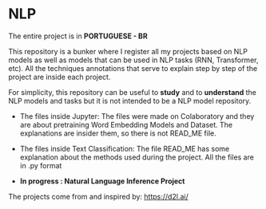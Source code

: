 # NLP

The entire project is in **PORTUGUESE - BR**

This repository is a bunker where I register all my projects based on NLP models as well as models that can be used in NLP tasks (RNN, Transformer, etc).
All the techniques annotations that serve to explain step by step of the project are inside each project.

For simplicity, this repository can be useful to **study** and to **understand** the NLP models and tasks but it is not intended to be a NLP model repository.

* The files inside Jupyter: The files were made on Colaboratory and they are about pretraining Word Embedding Models and Dataset. The explanations are insider them, so there is not READ_ME file.

* The files inside Text Classification: The file READ_ME has some explanation about the methods used during the project. All the files are in .py format

* **In progress : Natural Language Inference Project**

The projects come from and inspired by: 
https://d2l.ai/
